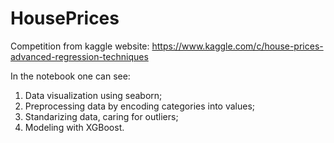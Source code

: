 # HousePrices
Competition from kaggle website:
https://www.kaggle.com/c/house-prices-advanced-regression-techniques

In the notebook one can see:

1) Data visualization using seaborn;
2) Preprocessing data by encoding categories into values;
3) Standarizing data, caring for outliers;
4) Modeling with XGBoost.
